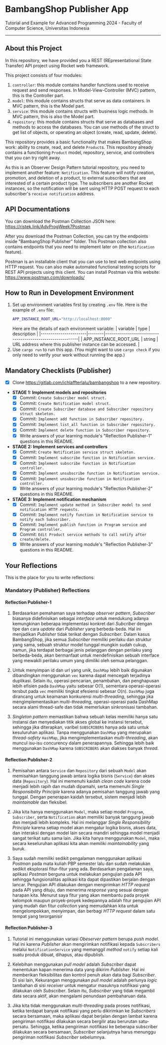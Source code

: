 # BambangShop Publisher App
Tutorial and Example for Advanced Programming 2024 - Faculty of Computer Science, Universitas Indonesia

---

## About this Project
In this repository, we have provided you a REST (REpresentational State Transfer) API project using Rocket web framework.

This project consists of four modules:
1.  `controller`: this module contains handler functions used to receive request and send responses.
    In Model-View-Controller (MVC) pattern, this is the Controller part.
2.  `model`: this module contains structs that serve as data containers.
    In MVC pattern, this is the Model part.
3.  `service`: this module contains structs with business logic methods.
    In MVC pattern, this is also the Model part.
4.  `repository`: this module contains structs that serve as databases and methods to access the databases.
    You can use methods of the struct to get list of objects, or operating an object (create, read, update, delete).

This repository provides a basic functionality that makes BambangShop work: ability to create, read, and delete `Product`s.
This repository already contains a functioning `Product` model, repository, service, and controllers that you can try right away.

As this is an Observer Design Pattern tutorial repository, you need to implement another feature: `Notification`.
This feature will notify creation, promotion, and deletion of a product, to external subscribers that are interested of a certain product type.
The subscribers are another Rocket instances, so the notification will be sent using HTTP POST request to each subscriber's `receive notification` address.

## API Documentations

You can download the Postman Collection JSON here: https://ristek.link/AdvProgWeek7Postman

After you download the Postman Collection, you can try the endpoints inside "BambangShop Publisher" folder.
This Postman collection also contains endpoints that you need to implement later on (the `Notification` feature).

Postman is an installable client that you can use to test web endpoints using HTTP request.
You can also make automated functional testing scripts for REST API projects using this client.
You can install Postman via this website: https://www.postman.com/downloads/

## How to Run in Development Environment
1.  Set up environment variables first by creating `.env` file.
    Here is the example of `.env` file:
    ```bash
    APP_INSTANCE_ROOT_URL="http://localhost:8000"
    ```
    Here are the details of each environment variable:
    | variable              | type   | description                                                |
    |-----------------------|--------|------------------------------------------------------------|
    | APP_INSTANCE_ROOT_URL | string | URL address where this publisher instance can be accessed. |
2.  Use `cargo run` to run this app.
    (You might want to use `cargo check` if you only need to verify your work without running the app.)

## Mandatory Checklists (Publisher)
-   [x] Clone https://gitlab.com/ichlaffterlalu/bambangshop to a new repository.
-   **STAGE 1: Implement models and repositories**
    -   [x] Commit: `Create Subscriber model struct.`
    -   [x] Commit: `Create Notification model struct.`
    -   [x] Commit: `Create Subscriber database and Subscriber repository struct skeleton.`
    -   [x] Commit: `Implement add function in Subscriber repository.`
    -   [x] Commit: `Implement list_all function in Subscriber repository.`
    -   [x] Commit: `Implement delete function in Subscriber repository.`
    -   [x] Write answers of your learning module's "Reflection Publisher-1" questions in this README.
-   **STAGE 2: Implement services and controllers**
    -   [x] Commit: `Create Notification service struct skeleton.`
    -   [X] Commit: `Implement subscribe function in Notification service.`
    -   [x] Commit: `Implement subscribe function in Notification controller.`
    -   [x] Commit: `Implement unsubscribe function in Notification service.`
    -   [x] Commit: `Implement unsubscribe function in Notification controller.`
    -   [x] Write answers of your learning module's "Reflection Publisher-2" questions in this README.
-   **STAGE 3: Implement notification mechanism**
    -   [x] Commit: `Implement update method in Subscriber model to send notification HTTP requests.`
    -   [x] Commit: `Implement notify function in Notification service to notify each Subscriber.`
    -   [x] Commit: `Implement publish function in Program service and Program controller.`
    -   [x] Commit: `Edit Product service methods to call notify after create/delete.`
    -   [x] Write answers of your learning module's "Reflection Publisher-3" questions in this README.

## Your Reflections
This is the place for you to write reflections:

### Mandatory (Publisher) Reflections

#### Reflection Publisher-1

1. Berdasarkan pemahaman saya terhadap *observer pattern*, *Subscriber* biasanya didefinisikan sebagai *interface* untuk mendukung adanya kemungkinan beberapa implementasi konkret dari *Subcriber* dengan tipe dan cara *update* dari *Publisher* yang berbeda-beda. Hal ini menjadikan *Publisher* tidak terikat dengan *Subscriber*. Dalam kasus BambangShop, jika semua *Subscriber* memiliki perilaku dan struktur yang sama, sebuah struktur model tunggal mungkin sudah cukup, namun, jika terdapat berbagai jenis pelanggan dengan perilaku yang berbeda-beda, akan bermanfaat untuk mendefinisikan sebuah interface yang mewakili perilaku umum yang dimiliki oleh semua pelanggan. 

2. Untuk menyimpan id dan url yang unik, `DashMap` lebih baik digunakan dibandingkan menggunakan `vec` karena dapat mencegah terjadinya duplikasi. Selain itu, operasi pencarian, penambahan, dan penghapusan lebih efisien pada `DashMap` yaitu sebesar O(1), sementara operasi-operasi tersbut pada `vec` memiliki tingkat efesiensi sebesar O(n). `DashMap` juga dirancang untuk keamanan konkurensi *multi-threading*, sehingga jika mengimplementasikan *multi-threading*, operasi-operasi pada DashMap secara alami thread-safe dan tidak memerlukan sinkronisasi tambahan.

3. *Singleton pattern* memastikan bahwa sebuah kelas memiliki hanya satu instansi dan menyediakan titik akses global ke instansi tersebut, sehingga jika diterapkan, varibel `SUBSCRIBERS` hanya ada satu untuk kesuluruhan aplikasi. Tanpa menggunakan `DashMap` yang merupakan *thread-safety* `HashMap`, jika mengimplementaskan *multi-threading*, akan muncul isu-isu concurency dalam penerapannya. Sehingga lebih baik menggunakan `DashMap` karena `SUBSCRIBERS` akan diakses banyak *thread*. 


#### Reflection Publisher-2

1. Pemisahan antara `Service` dan `Repository` dari sebuah `Model` akan memisahkan tanggung jawab antara logika bisnis (`Service`) dan akses data (`Repository`). Hal ini memenuhi kaidah *clean code* karena code menjadi lebih rapih dan mudah dipamahi, serta memenuhi *Single Responsibility Principle* karena adanya pemisahan tanggung jawab yang tunggal. Dengan penerapan kaidah tersebut, sistem menjadi lebih *maintainable* dan fleksibel.

2. Jika kita hanya menggunakan `Model`, maka setiap model `Program`, `Subscriber`, serta `Notification` akan memiliki banyak tanggung jawab dan menjadi lebih kompleks. Hal ini melanggar *Single Responsibility Principle* karena setiap model akan mengatur logika bisnis, akses data, dan interaksi dengan model lain secara mandiri sehingga model menjadi sangat terikat satu sama lain. Jika kita hanya menggunakan `Model`, maka secara keseluruhan aplikasi kita akan memiliki *maintainability* yang buruk.  

3. Saya sudah memiliki sedikit pengalaman menggunakan aplikasi *Postman* pada mata kuliah PBP semester lalu dan sudah melakukan sedikit eksplorasi fitur-fitur yang ada. Berdasarkan pengalaman saya, aplikasi *Postman* berguna untuk melakukan pengujian pada API sehingga fungsionalitas aplikasi kita dapat dipastikan berjalan dengan lancar. Pengujian API dilakukan dengan mengirimkan *HTTP request* pada API yang dituju, dan menerima *response* yang sesuai dengan harapan kita. Menurut saya fitur yang akan membantu pada proyek kelompok maupun proyek-proyek kedepannya adalah fitur pengujian API yang mudah dan fitur *collection* yang memudahkan kita untuk mengelompokkan, menyimpan, dan berbagi *HTTP request* dalam satu tempat yang terorganisir

#### Reflection Publisher-3

1. Tutorial ini menggunakan variasi *Obeserver pattern* berupa *push model*. Hal ini karena *Publisher* akan mengirimkan notifikasi kepada `Subscribers` melalui `NotificationService` yang memanggil *method* `notify` setiap kali suatu produk dibuat, dihapus, atau dipublish.

2. Kelebihan menggunakan *pull model* adalah *Subscriber* dapat menentukan kapan menerima data yang dikirim *Publisher*. Hal ini memberikan fleksibilitas dan kontrol penuh akan data bagi *Subscriber*. Di sisi lain, Kekurangan menggunakan *pull model* adalah perlunya *logic* tambahan di sisi *receiver* untuk mengatur masuknya notifikasi yang dilakukan oleh *Subscriber*. Selain itu, *Subscriber* yang tidak megambil data secara aktif, akan mengalami penundaan pembaharuan data.

3. Jika kita tidak menggunakan *multi-threading* pada proses notifikasi, ketika terdapat banyak notifikasi yang perlu dikirimkan ke *Subscribers* secara bersamaan, maka aplikasi dapat berjalan dengan lambat karena pengiriman notifikasi dilakukan secara bergilir atau berurutan satu-persatu. Sehingga, ketika pengiriman notifikasi ke beberapa subscriber dilakukan secara bersamaan, *Subscriber* selanjutnya harus menunggu pengiriman notifikasi *Subscriber* sebelumnya. 
